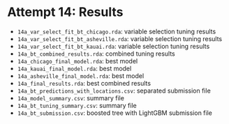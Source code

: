 # Attempt 14: Results

-   `14a_var_select_fit_bt_chicago.rda`: variable selection tuning results
-   `14a_var_select_fit_bt_asheville.rda`: variable selection tuning results
-   `14a_var_select_fit_bt_kauai.rda`: variable selection tuning results
-   `14a_bt_combined_results.rda`: combined tuning results
-   `14a_chicago_final_model.rda`: best model
-   `14a_kauai_final_model.rda`: best model
-   `14a_asheville_final_model.rda`: best model
-   `14a_final_results.rda`: best combined results
-   `14a_bt_predictions_with_locations.csv`: separated submission file
-   `14a_model_summary.csv`: summary file
-   `14a_bt_tuning_summary.csv`: summary file
-   `14a_bt_submission.csv`: boosted tree with LightGBM submission file
